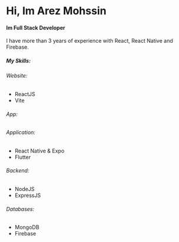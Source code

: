 <h1>Hi, Im Arez Mohssin</h1>
<h4>Im Full Stack Developer</h4>

 
<div>
 <p>I have more than 3 years of experience with React, React Native and Firebase.</p>

<h5>My Skills:</h5>
   <!-- This is my skills. -->
   <h6>Website:</h6>
   <ul>
    <li>ReactJS</li>
    <li>Vite</li>
   </ul>
   <h6>App:</h6>

   <h6>Application:</h6>
   <ul>
    <li>React Native & Expo</li>
    <li>Flutter</li>
   </ul>

   <h6>Backend:</h6>
   <ul>
    <li>NodeJS</li>
    <li>ExpressJS</li>
   </ul>
   <h6>Databases:</h6>
   <ul>
    <li>MongoDB</li>
    <li>Firebase</li>
   </ul>

</div>

